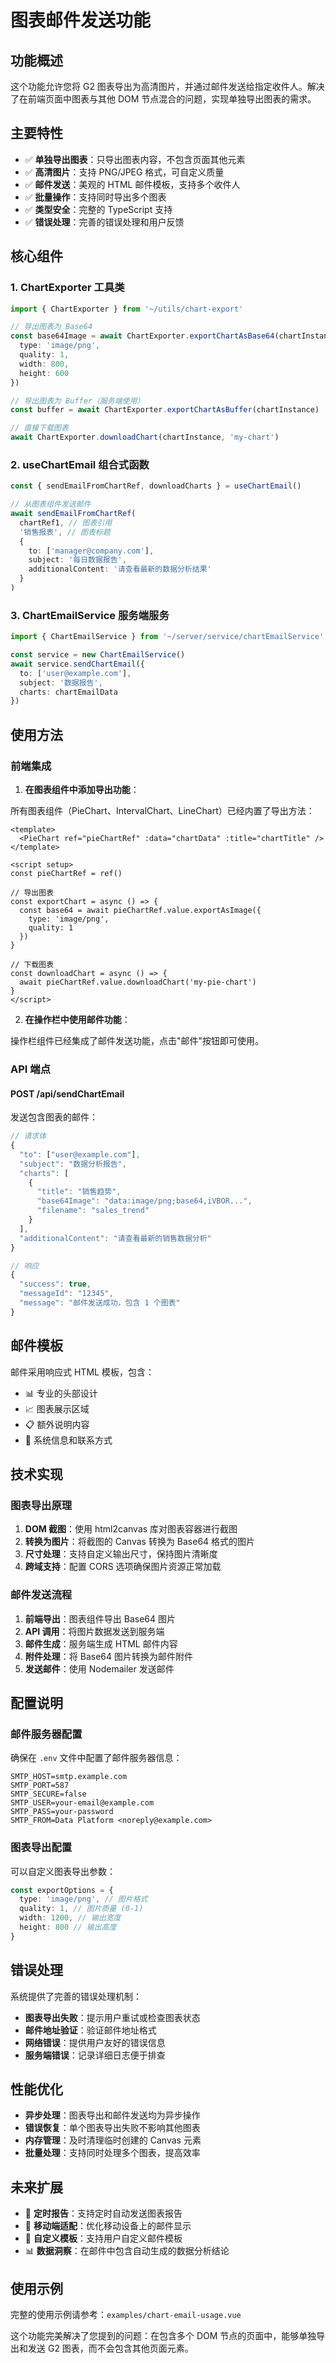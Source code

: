 # 图表邮件发送功能

## 功能概述

这个功能允许您将 G2 图表导出为高清图片，并通过邮件发送给指定收件人。解决了在前端页面中图表与其他 DOM 节点混合的问题，实现单独导出图表的需求。

## 主要特性

- ✅ **单独导出图表**：只导出图表内容，不包含页面其他元素
- ✅ **高清图片**：支持 PNG/JPEG 格式，可自定义质量
- ✅ **邮件发送**：美观的 HTML 邮件模板，支持多个收件人
- ✅ **批量操作**：支持同时导出多个图表
- ✅ **类型安全**：完整的 TypeScript 支持
- ✅ **错误处理**：完善的错误处理和用户反馈

## 核心组件

### 1. ChartExporter 工具类

```typescript
import { ChartExporter } from '~/utils/chart-export'

// 导出图表为 Base64
const base64Image = await ChartExporter.exportChartAsBase64(chartInstance, {
  type: 'image/png',
  quality: 1,
  width: 800,
  height: 600
})

// 导出图表为 Buffer（服务端使用）
const buffer = await ChartExporter.exportChartAsBuffer(chartInstance)

// 直接下载图表
await ChartExporter.downloadChart(chartInstance, 'my-chart')
```

### 2. useChartEmail 组合式函数

```typescript
const { sendEmailFromChartRef, downloadCharts } = useChartEmail()

// 从图表组件发送邮件
await sendEmailFromChartRef(
  chartRef1, // 图表引用
  '销售报表', // 图表标题
  {
    to: ['manager@company.com'],
    subject: '每日数据报告',
    additionalContent: '请查看最新的数据分析结果'
  }
)
```

### 3. ChartEmailService 服务端服务

```typescript
import { ChartEmailService } from '~/server/service/chartEmailService'

const service = new ChartEmailService()
await service.sendChartEmail({
  to: ['user@example.com'],
  subject: '数据报告',
  charts: chartEmailData
})
```

## 使用方法

### 前端集成

1. **在图表组件中添加导出功能**：

所有图表组件（PieChart、IntervalChart、LineChart）已经内置了导出方法：

```vue
<template>
  <PieChart ref="pieChartRef" :data="chartData" :title="chartTitle" />
</template>

<script setup>
const pieChartRef = ref()

// 导出图表
const exportChart = async () => {
  const base64 = await pieChartRef.value.exportAsImage({
    type: 'image/png',
    quality: 1
  })
}

// 下载图表
const downloadChart = async () => {
  await pieChartRef.value.downloadChart('my-pie-chart')
}
</script>
```

2. **在操作栏中使用邮件功能**：

操作栏组件已经集成了邮件发送功能，点击"邮件"按钮即可使用。

### API 端点

#### POST /api/sendChartEmail

发送包含图表的邮件：

```typescript
// 请求体
{
  "to": ["user@example.com"],
  "subject": "数据分析报告",
  "charts": [
    {
      "title": "销售趋势",
      "base64Image": "data:image/png;base64,iVBOR...",
      "filename": "sales_trend"
    }
  ],
  "additionalContent": "请查看最新的销售数据分析"
}

// 响应
{
  "success": true,
  "messageId": "12345",
  "message": "邮件发送成功，包含 1 个图表"
}
```

## 邮件模板

邮件采用响应式 HTML 模板，包含：

- 📊 专业的头部设计
- 📈 图表展示区域
- 📋 额外说明内容
- 📧 系统信息和联系方式

## 技术实现

### 图表导出原理

1. **DOM 截图**：使用 html2canvas 库对图表容器进行截图
2. **转换为图片**：将截图的 Canvas 转换为 Base64 格式的图片
3. **尺寸处理**：支持自定义输出尺寸，保持图片清晰度
4. **跨域支持**：配置 CORS 选项确保图片资源正常加载

### 邮件发送流程

1. **前端导出**：图表组件导出 Base64 图片
2. **API 调用**：将图片数据发送到服务端
3. **邮件生成**：服务端生成 HTML 邮件内容
4. **附件处理**：将 Base64 图片转换为邮件附件
5. **发送邮件**：使用 Nodemailer 发送邮件

## 配置说明

### 邮件服务器配置

确保在 `.env` 文件中配置了邮件服务器信息：

```env
SMTP_HOST=smtp.example.com
SMTP_PORT=587
SMTP_SECURE=false
SMTP_USER=your-email@example.com
SMTP_PASS=your-password
SMTP_FROM=Data Platform <noreply@example.com>
```

### 图表导出配置

可以自定义图表导出参数：

```typescript
const exportOptions = {
  type: 'image/png', // 图片格式
  quality: 1, // 图片质量 (0-1)
  width: 1200, // 输出宽度
  height: 800 // 输出高度
}
```

## 错误处理

系统提供了完善的错误处理机制：

- **图表导出失败**：提示用户重试或检查图表状态
- **邮件地址验证**：验证邮件地址格式
- **网络错误**：提供用户友好的错误信息
- **服务端错误**：记录详细日志便于排查

## 性能优化

- **异步处理**：图表导出和邮件发送均为异步操作
- **错误恢复**：单个图表导出失败不影响其他图表
- **内存管理**：及时清理临时创建的 Canvas 元素
- **批量处理**：支持同时处理多个图表，提高效率

## 未来扩展

- 📅 **定时报告**：支持定时自动发送图表报告
- 📱 **移动端适配**：优化移动设备上的邮件显示
- 🎨 **自定义模板**：支持用户自定义邮件模板
- 📊 **数据洞察**：在邮件中包含自动生成的数据分析结论

## 使用示例

完整的使用示例请参考：`examples/chart-email-usage.vue`

这个功能完美解决了您提到的问题：在包含多个 DOM 节点的页面中，能够单独导出和发送 G2 图表，而不会包含其他页面元素。
